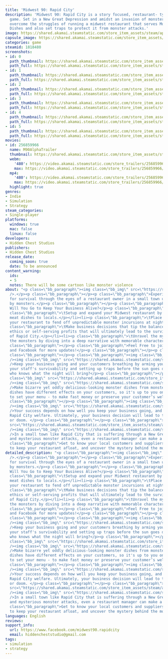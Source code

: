 ```yaml
---
title: 'Midwest 90: Rapid City'
description: 'Midwest 90: Rapid City is a story focused, restaurant- tycoon, survival
  game. Set in a New Great Depression and amidst an invasion of monsters - you must
  overcome the struggles of running a midwest restaurant that serves Monster Meat
  Dishes and also set traps to protect it from monster attacks.'
image: https://shared.akamai.steamstatic.com/store_item_assets/steam/apps/1818480/header.jpg?t=1729771803
capsule_image: https://shared.akamai.steamstatic.com/store_item_assets/steam/apps/1818480/capsule_231x87.jpg?t=1729771803
categories: game
steamid: 1818480
screenshots:
- id: 0
  path_thumbnail: https://shared.akamai.steamstatic.com/store_item_assets/steam/apps/1818480/ss_735c3e9cb49a560f791b241d9050b31a3381186f.600x338.jpg?t=1729771803
  path_full: https://shared.akamai.steamstatic.com/store_item_assets/steam/apps/1818480/ss_735c3e9cb49a560f791b241d9050b31a3381186f.1920x1080.jpg?t=1729771803
- id: 1
  path_thumbnail: https://shared.akamai.steamstatic.com/store_item_assets/steam/apps/1818480/ss_a74dbef628ba723936177b354ce9075d20e828cd.600x338.jpg?t=1729771803
  path_full: https://shared.akamai.steamstatic.com/store_item_assets/steam/apps/1818480/ss_a74dbef628ba723936177b354ce9075d20e828cd.1920x1080.jpg?t=1729771803
- id: 2
  path_thumbnail: https://shared.akamai.steamstatic.com/store_item_assets/steam/apps/1818480/ss_0c542674443f4f91450bac4eae603561820ce635.600x338.jpg?t=1729771803
  path_full: https://shared.akamai.steamstatic.com/store_item_assets/steam/apps/1818480/ss_0c542674443f4f91450bac4eae603561820ce635.1920x1080.jpg?t=1729771803
- id: 3
  path_thumbnail: https://shared.akamai.steamstatic.com/store_item_assets/steam/apps/1818480/ss_29a804fb0ac6bd8762286d31e7a023f189621646.600x338.jpg?t=1729771803
  path_full: https://shared.akamai.steamstatic.com/store_item_assets/steam/apps/1818480/ss_29a804fb0ac6bd8762286d31e7a023f189621646.1920x1080.jpg?t=1729771803
- id: 4
  path_thumbnail: https://shared.akamai.steamstatic.com/store_item_assets/steam/apps/1818480/ss_79ee26faaa9a1ef4ac0dea2c75dbb284c232d0a9.600x338.jpg?t=1729771803
  path_full: https://shared.akamai.steamstatic.com/store_item_assets/steam/apps/1818480/ss_79ee26faaa9a1ef4ac0dea2c75dbb284c232d0a9.1920x1080.jpg?t=1729771803
- id: 5
  path_thumbnail: https://shared.akamai.steamstatic.com/store_item_assets/steam/apps/1818480/ss_99e383fac5b6eb73ae6bf36ebc636d8eb387f838.600x338.jpg?t=1729771803
  path_full: https://shared.akamai.steamstatic.com/store_item_assets/steam/apps/1818480/ss_99e383fac5b6eb73ae6bf36ebc636d8eb387f838.1920x1080.jpg?t=1729771803
movies:
- id: 256859966
  name: M90AlphaTrailer
  thumbnail: https://shared.akamai.steamstatic.com/store_item_assets/steam/apps/256859966/movie.293x165.jpg?t=1691158710
  webm:
    '480': https://video.akamai.steamstatic.com/store_trailers/256859966/movie480_vp9.webm?t=1691158710
    max: https://video.akamai.steamstatic.com/store_trailers/256859966/movie_max_vp9.webm?t=1691158710
  mp4:
    '480': https://video.akamai.steamstatic.com/store_trailers/256859966/movie480.mp4?t=1691158710
    max: https://video.akamai.steamstatic.com/store_trailers/256859966/movie_max.mp4?t=1691158710
  highlight: true
genres:
- Indie
- Simulation
- Strategy
steam_categories:
- Single-player
platforms:
  windows: true
  mac: false
  linux: false
developers:
- Hidden Chest Studios
publishers:
- Hidden Chest Studios
release_date:
  coming_soon: true
  date: To be announced
content_warning:
  ids:
  - 5
  notes: There will be some cartoon like monster violence
about: "<p class=\"bb_paragraph\"><img class=\"bb_img\" src=\"https://shared.akamai.steamstatic.com/store_item_assets/steam/apps/1818480/extras/overview.png?t=1729771803\"
  />.</p><p class=\"bb_paragraph\"></p><p class=\"bb_paragraph\">Experience the struggle
  for survival through the eyes of a restaurant owner in a small town under siege
  by monsters.</p><p class=\"bb_paragraph\"></p><p class=\"bb_paragraph\">How Far
  Will You Go to Keep Your Business Alive?</p><p class=\"bb_paragraph\"></p><ul class=\"bb_ul\"><li><p
  class=\"bb_paragraph\">\tSetup and expand your Midwest restaurant by selling monster
  meat dishes to locals.</p></li><li><p class=\"bb_paragraph\">\tPlace traps outside
  your restaurant to fend off unpredictable monster incursions at night.</p></li><li><p
  class=\"bb_paragraph\">\tMake business decisions that tip the balance between moral
  ethics or self-serving profits that will ultimately lead to the survival or destruction
  of Rapid City.</p></li><li><p class=\"bb_paragraph\">\tUnravel the mystery behind
  the monsters by diving into a deep narrative with memorable characters.</p></li></ul><p
  class=\"bb_paragraph\"></p><p class=\"bb_paragraph\">Feel Free to join our Discord
  and Facebook for more updates!</p><p class=\"bb_paragraph\"></p><p class=\"bb_paragraph\"></p><p
  class=\"bb_paragraph\"></p><p class=\"bb_paragraph\"><img class=\"bb_img\" src=\"https://shared.akamai.steamstatic.com/store_item_assets/steam/apps/1818480/extras/defending.png?t=1729771803\"
  /><img class=\"bb_img\" src=\"https://shared.akamai.steamstatic.com/store_item_assets/steam/apps/1818480/extras/traps_gif_high.gif?t=1729771803\"
  />Keep your business going and your customers breathing by arming yourself, training
  your staff's survivability and setting up traps before the sun goes down….because
  who knows what the night will bring?</p><p class=\"bb_paragraph\"></p><p class=\"bb_paragraph\"><img
  class=\"bb_img\" src=\"https://shared.akamai.steamstatic.com/store_item_assets/steam/apps/1818480/extras/cooking.png?t=1729771803\"
  /><img class=\"bb_img\" src=\"https://shared.akamai.steamstatic.com/store_item_assets/steam/apps/1818480/extras/ZOID_EYE-gif.gif?t=1729771803\"
  />Make bizarre yet oddly delicious-looking monster dishes from monster meat! Different
  dishes have different effects on your customers, so it's up to you on how you want
  to set your menu - to make fast money or preserve your customer’s welfare.</p><p
  class=\"bb_paragraph\"></p><p class=\"bb_paragraph\"><img class=\"bb_img\" src=\"https://shared.akamai.steamstatic.com/store_item_assets/steam/apps/1818480/extras/busines.png?t=1729771803\"
  /><img class=\"bb_img\" src=\"https://shared.akamai.steamstatic.com/store_item_assets/steam/apps/1818480/extras/Business_Optimized.gif?t=1729771803\"
  />Your success depends on how well you keep your business going, and how it impacts
  Rapid City welfare. Ultimately, your business decision will lead to the town's salvation
  or doom. </p><p class=\"bb_paragraph\"></p><p class=\"bb_paragraph\"><img class=\"bb_img\"
  src=\"https://shared.akamai.steamstatic.com/store_item_assets/steam/apps/1818480/extras/The_Story.png?t=1729771803\"
  /><img class=\"bb_img\" src=\"https://shared.akamai.steamstatic.com/store_item_assets/steam/apps/1818480/extras/Story_Optimized.gif?t=1729771803\"
  />In a small town like Rapid City that is suffering through a New Great Depression
  and mysterious monster attacks, even a restaurant manager can make a difference.</p><p
  class=\"bb_paragraph\">Get to know your local customers and suppliers as you try
  to keep your restaurant afloat, and uncover the mystery behind the monsters.</p>"
detailed_description: "<p class=\"bb_paragraph\"><img class=\"bb_img\" src=\"https://shared.akamai.steamstatic.com/store_item_assets/steam/apps/1818480/extras/overview.png?t=1729771803\"
  />.</p><p class=\"bb_paragraph\"></p><p class=\"bb_paragraph\">Experience the struggle
  for survival through the eyes of a restaurant owner in a small town under siege
  by monsters.</p><p class=\"bb_paragraph\"></p><p class=\"bb_paragraph\">How Far
  Will You Go to Keep Your Business Alive?</p><p class=\"bb_paragraph\"></p><ul class=\"bb_ul\"><li><p
  class=\"bb_paragraph\">\tSetup and expand your Midwest restaurant by selling monster
  meat dishes to locals.</p></li><li><p class=\"bb_paragraph\">\tPlace traps outside
  your restaurant to fend off unpredictable monster incursions at night.</p></li><li><p
  class=\"bb_paragraph\">\tMake business decisions that tip the balance between moral
  ethics or self-serving profits that will ultimately lead to the survival or destruction
  of Rapid City.</p></li><li><p class=\"bb_paragraph\">\tUnravel the mystery behind
  the monsters by diving into a deep narrative with memorable characters.</p></li></ul><p
  class=\"bb_paragraph\"></p><p class=\"bb_paragraph\">Feel Free to join our Discord
  and Facebook for more updates!</p><p class=\"bb_paragraph\"></p><p class=\"bb_paragraph\"></p><p
  class=\"bb_paragraph\"></p><p class=\"bb_paragraph\"><img class=\"bb_img\" src=\"https://shared.akamai.steamstatic.com/store_item_assets/steam/apps/1818480/extras/defending.png?t=1729771803\"
  /><img class=\"bb_img\" src=\"https://shared.akamai.steamstatic.com/store_item_assets/steam/apps/1818480/extras/traps_gif_high.gif?t=1729771803\"
  />Keep your business going and your customers breathing by arming yourself, training
  your staff's survivability and setting up traps before the sun goes down….because
  who knows what the night will bring?</p><p class=\"bb_paragraph\"></p><p class=\"bb_paragraph\"><img
  class=\"bb_img\" src=\"https://shared.akamai.steamstatic.com/store_item_assets/steam/apps/1818480/extras/cooking.png?t=1729771803\"
  /><img class=\"bb_img\" src=\"https://shared.akamai.steamstatic.com/store_item_assets/steam/apps/1818480/extras/ZOID_EYE-gif.gif?t=1729771803\"
  />Make bizarre yet oddly delicious-looking monster dishes from monster meat! Different
  dishes have different effects on your customers, so it's up to you on how you want
  to set your menu - to make fast money or preserve your customer’s welfare.</p><p
  class=\"bb_paragraph\"></p><p class=\"bb_paragraph\"><img class=\"bb_img\" src=\"https://shared.akamai.steamstatic.com/store_item_assets/steam/apps/1818480/extras/busines.png?t=1729771803\"
  /><img class=\"bb_img\" src=\"https://shared.akamai.steamstatic.com/store_item_assets/steam/apps/1818480/extras/Business_Optimized.gif?t=1729771803\"
  />Your success depends on how well you keep your business going, and how it impacts
  Rapid City welfare. Ultimately, your business decision will lead to the town's salvation
  or doom. </p><p class=\"bb_paragraph\"></p><p class=\"bb_paragraph\"><img class=\"bb_img\"
  src=\"https://shared.akamai.steamstatic.com/store_item_assets/steam/apps/1818480/extras/The_Story.png?t=1729771803\"
  /><img class=\"bb_img\" src=\"https://shared.akamai.steamstatic.com/store_item_assets/steam/apps/1818480/extras/Story_Optimized.gif?t=1729771803\"
  />In a small town like Rapid City that is suffering through a New Great Depression
  and mysterious monster attacks, even a restaurant manager can make a difference.</p><p
  class=\"bb_paragraph\">Get to know your local customers and suppliers as you try
  to keep your restaurant afloat, and uncover the mystery behind the monsters.</p>"
languages: English
reviews:
support_info:
  url: https://www.facebook.com/midwest90.rapidcity
  email: hiddencheststudio@gmail.com
tags:
- simulation
- strategy
---
```


